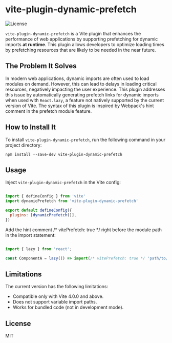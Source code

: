 # vite-plugin-dynamic-prefetch
![License](https://img.shields.io/badge/license-MIT-green)

`vite-plugin-dynamic-prefetch` is a Vite plugin that enhances the performance of web applications by supporting prefetching for dynamic imports **at runtime**. This plugin allows developers to optimize loading times by prefetching resources that are likely to be needed in the near future.

## The Problem It Solves
In modern web applications, dynamic imports are often used to load modules on demand. However, this can lead to delays in loading critical resources, negatively impacting the user experience. This plugin addresses this issue by automatically generating prefetch links for dynamic imports when used with `React.lazy`, a feature not natively supported by the current version of Vite. The syntax of this plugin is inspired by Webpack's hint comment in the prefetch module feature.


## How to Install It
To install `vite-plugin-dynamic-prefetch`, run the following command in your project directory:
```
npm install --save-dev vite-plugin-dynamic-prefetch
```

## Usage
Inject `vite-plugin-dynamic-prefetch` in the Vite config:
```js

import { defineConfig } from 'vite'
import dynamicPrefetch from 'vite-plugin-dynamic-prefetch'

export default defineConfig({
  plugins: [dynamicPrefetch()],
})
```
Add the hint comment /* vitePrefetch: true */ right before the module path in the import statement:
```js

import { lazy } from 'react';

const ComponentA = lazy(() => import(/* vitePrefetch: true */ 'path/to/ComponentA'))

```
## Limitations
The current version has the following limitations:
- Compatible only with Vite 4.0.0 and above.
- Does not support variable import paths.
- Works for bundled code (not in development mode).
## License
MIT
